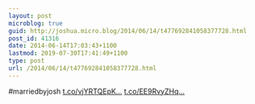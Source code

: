```yaml
---
layout: post
microblog: true
guid: http://joshua.micro.blog/2014/06/14/t477692841058377728.html
post_id: 41316
date: 2014-06-14T17:03:43+1100
lastmod: 2019-07-30T17:41:49+1100
type: post
url: /2014/06/14/t477692841058377728.html
---
```

#marriedbyjosh [t.co/vjYRTQEpK...](http://t.co/vjYRTQEpKh) [t.co/EE9RvyZHq...](http://t.co/EE9RvyZHq7)
